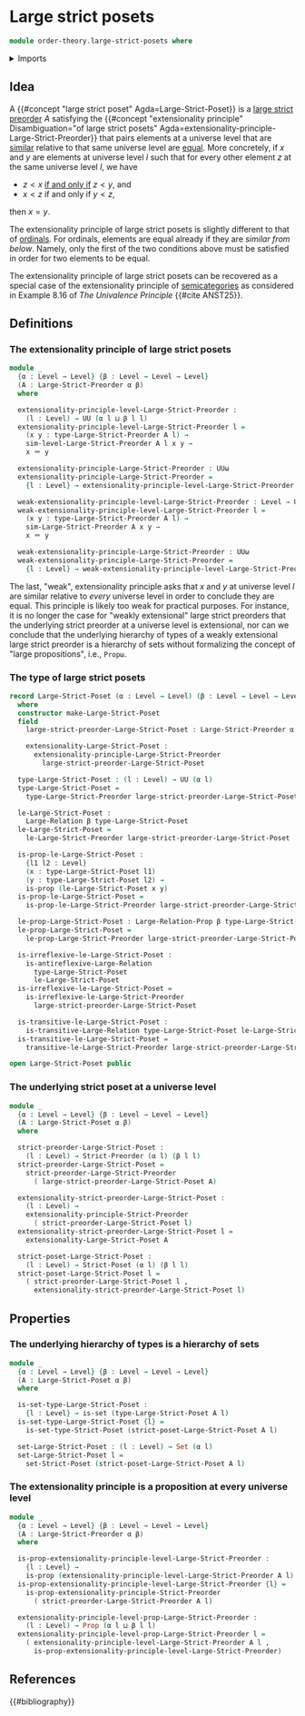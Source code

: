 # Large strict posets

```agda
module order-theory.large-strict-posets where
```

<details><summary>Imports</summary>

```agda
open import foundation.binary-relations
open import foundation.cartesian-product-types
open import foundation.dependent-pair-types
open import foundation.empty-types
open import foundation.equivalence-relations
open import foundation.function-extensionality
open import foundation.identity-types
open import foundation.large-binary-relations
open import foundation.negation
open import foundation.propositions
open import foundation.sets
open import foundation.universe-levels

open import order-theory.large-strict-preorders
open import order-theory.similarity-of-elements-large-strict-preorders
open import order-theory.strict-posets
open import order-theory.strict-preorders
open import order-theory.strictly-preordered-sets
```

</details>

## Idea

A {{#concept "large strict poset" Agda=Large-Strict-Poset}} is a
[large strict preorder](order-theory.large-strict-preorders.md) $A$ satisfying
the
{{#concept "extensionality principle" Disambiguation="of large strict posets" Agda=extensionality-principle-Large-Strict-Preorder}}
that pairs elements at a universe level that are
[similar](order-theory.similarity-of-elements-large-strict-preorders.md)
relative to that same universe level are
[equal](foundation-core.identity-types.md). More concretely, if $x$ and $y$ are
elements at universe level $l$ such that for every other element $z$ at the same
universe level $l$, we have

- $z < x$ [if and only if](foundation.logical-equivalences.md) $z < y$, and
- $x < z$ if and only if $y < z$,

then $x = y$.

The extensionality principle of large strict posets is slightly different to
that of [ordinals](order-theory.ordinals.md). For ordinals, elements are equal
already if they are _similar from below_. Namely, only the first of the two
conditions above must be satisfied in order for two elements to be equal.

The extensionality principle of large strict posets can be recovered as a
special case of the extensionality principle of
[semicategories](category-theory.nonunital-precategories.md) as considered in
Example 8.16 of _The Univalence Principle_ {{#cite ANST25}}.

## Definitions

### The extensionality principle of large strict posets

```agda
module _
  {α : Level → Level} {β : Level → Level → Level}
  (A : Large-Strict-Preorder α β)
  where

  extensionality-principle-level-Large-Strict-Preorder :
    (l : Level) → UU (α l ⊔ β l l)
  extensionality-principle-level-Large-Strict-Preorder l =
    (x y : type-Large-Strict-Preorder A l) →
    sim-level-Large-Strict-Preorder A l x y →
    x ＝ y

  extensionality-principle-Large-Strict-Preorder : UUω
  extensionality-principle-Large-Strict-Preorder =
    {l : Level} → extensionality-principle-level-Large-Strict-Preorder l

  weak-extensionality-principle-level-Large-Strict-Preorder : Level → UUω
  weak-extensionality-principle-level-Large-Strict-Preorder l =
    (x y : type-Large-Strict-Preorder A l) →
    sim-Large-Strict-Preorder A x y →
    x ＝ y

  weak-extensionality-principle-Large-Strict-Preorder : UUω
  weak-extensionality-principle-Large-Strict-Preorder =
    {l : Level} → weak-extensionality-principle-level-Large-Strict-Preorder l
```

The last, "weak", extensionality principle asks that $x$ and $y$ at universe
level $l$ are similar relative to _every_ universe level in order to conclude
they are equal. This principle is likely too weak for practical purposes. For
instance, it is no longer the case for "weakly extensional" large strict
preorders that the underlying strict preorder at a universe level is
extensional, nor can we conclude that the underlying hierarchy of types of a
weakly extensional large strict preorder is a hierarchy of sets without
formalizing the concept of "large propositions", i.e., `Propω`.

### The type of large strict posets

```agda
record Large-Strict-Poset (α : Level → Level) (β : Level → Level → Level) : UUω
  where
  constructor make-Large-Strict-Poset
  field
    large-strict-preorder-Large-Strict-Poset : Large-Strict-Preorder α β

    extensionality-Large-Strict-Poset :
      extensionality-principle-Large-Strict-Preorder
        large-strict-preorder-Large-Strict-Poset

  type-Large-Strict-Poset : (l : Level) → UU (α l)
  type-Large-Strict-Poset =
    type-Large-Strict-Preorder large-strict-preorder-Large-Strict-Poset

  le-Large-Strict-Poset :
    Large-Relation β type-Large-Strict-Poset
  le-Large-Strict-Poset =
    le-Large-Strict-Preorder large-strict-preorder-Large-Strict-Poset

  is-prop-le-Large-Strict-Poset :
    {l1 l2 : Level}
    (x : type-Large-Strict-Poset l1)
    (y : type-Large-Strict-Poset l2) →
    is-prop (le-Large-Strict-Poset x y)
  is-prop-le-Large-Strict-Poset =
    is-prop-le-Large-Strict-Preorder large-strict-preorder-Large-Strict-Poset

  le-prop-Large-Strict-Poset : Large-Relation-Prop β type-Large-Strict-Poset
  le-prop-Large-Strict-Poset =
    le-prop-Large-Strict-Preorder large-strict-preorder-Large-Strict-Poset

  is-irreflexive-le-Large-Strict-Poset :
    is-antireflexive-Large-Relation
      type-Large-Strict-Poset
      le-Large-Strict-Poset
  is-irreflexive-le-Large-Strict-Poset =
    is-irreflexive-le-Large-Strict-Preorder
      large-strict-preorder-Large-Strict-Poset

  is-transitive-le-Large-Strict-Poset :
    is-transitive-Large-Relation type-Large-Strict-Poset le-Large-Strict-Poset
  is-transitive-le-Large-Strict-Poset =
    transitive-le-Large-Strict-Preorder large-strict-preorder-Large-Strict-Poset

open Large-Strict-Poset public
```

### The underlying strict poset at a universe level

```agda
module _
  {α : Level → Level} {β : Level → Level → Level}
  (A : Large-Strict-Poset α β)
  where

  strict-preorder-Large-Strict-Poset :
    (l : Level) → Strict-Preorder (α l) (β l l)
  strict-preorder-Large-Strict-Poset =
    strict-preorder-Large-Strict-Preorder
      ( large-strict-preorder-Large-Strict-Poset A)

  extensionality-strict-preorder-Large-Strict-Poset :
    (l : Level) →
    extensionality-principle-Strict-Preorder
      ( strict-preorder-Large-Strict-Poset l)
  extensionality-strict-preorder-Large-Strict-Poset l =
    extensionality-Large-Strict-Poset A

  strict-poset-Large-Strict-Poset :
    (l : Level) → Strict-Poset (α l) (β l l)
  strict-poset-Large-Strict-Poset l =
    ( strict-preorder-Large-Strict-Poset l ,
      extensionality-strict-preorder-Large-Strict-Poset l)
```

## Properties

### The underlying hierarchy of types is a hierarchy of sets

```agda
module _
  {α : Level → Level} {β : Level → Level → Level}
  (A : Large-Strict-Poset α β)
  where

  is-set-type-Large-Strict-Poset :
    {l : Level} → is-set (type-Large-Strict-Poset A l)
  is-set-type-Large-Strict-Poset {l} =
    is-set-type-Strict-Poset (strict-poset-Large-Strict-Poset A l)

  set-Large-Strict-Poset : (l : Level) → Set (α l)
  set-Large-Strict-Poset l =
    set-Strict-Poset (strict-poset-Large-Strict-Poset A l)
```

### The extensionality principle is a proposition at every universe level

```agda
module _
  {α : Level → Level} {β : Level → Level → Level}
  (A : Large-Strict-Preorder α β)
  where

  is-prop-extensionality-principle-level-Large-Strict-Preorder :
    {l : Level} →
    is-prop (extensionality-principle-level-Large-Strict-Preorder A l)
  is-prop-extensionality-principle-level-Large-Strict-Preorder {l} =
    is-prop-extensionality-principle-Strict-Preorder
      ( strict-preorder-Large-Strict-Preorder A l)

  extensionality-principle-level-prop-Large-Strict-Preorder :
    (l : Level) → Prop (α l ⊔ β l l)
  extensionality-principle-level-prop-Large-Strict-Preorder l =
    ( extensionality-principle-level-Large-Strict-Preorder A l ,
      is-prop-extensionality-principle-level-Large-Strict-Preorder)
```

## References

{{#bibliography}}
